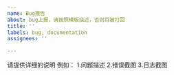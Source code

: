 ```yaml
---
name: Bug报告
about: bug上报，请按照模板描述，否则将被打回
title: ''
labels: bug, documentation
assignees: ''

---
```


请提供详细的说明
例如：
1.问题描述
2.错误截图
3.日志截图
